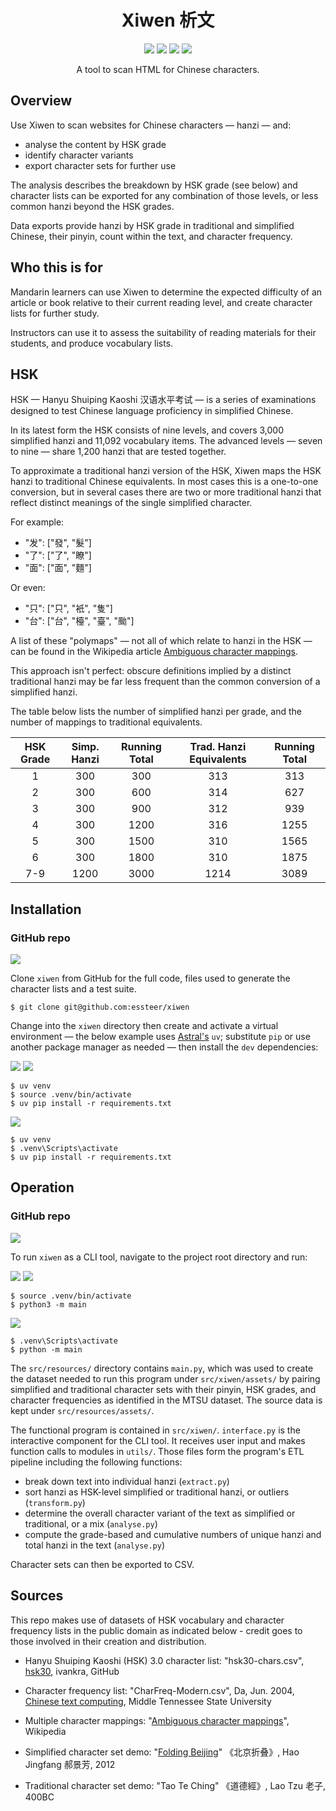 <h1 align="center">Xiwen 析文</h1>

<p align="center">
  <a href="https://github.com/essteer/xiwen/actions/workflows/test.yaml"><img src="https://github.com/essteer/xiwen/actions/workflows/test.yaml/badge.svg"></a>
  <a href="https://github.com/essteer/xiwen"><img src="https://img.shields.io/badge/Python-3.9_|_3.10_|_3.11_|_3.12-3776AB.svg?style=flat&logo=Python&logoColor=white"></a>
  <a href="https://github.com/astral-sh/ruff"><img src="https://img.shields.io/endpoint?url=https://raw.githubusercontent.com/astral-sh/ruff/main/assets/badge/v2.json"></a>
  <a href="https://snyk.io/test/github/essteer/xiwen"><img src="https://snyk.io/test/github/essteer/xiwen/badge.svg?name=Snyk&style=flat&logo=Snyk"></a>
</p>

<p align="center">
A tool to scan HTML for Chinese characters.
</p>

## Overview 

Use Xiwen to scan websites for Chinese characters — hanzi — and:

- analyse the content by HSK grade
- identify character variants
- export character sets for further use

The analysis describes the breakdown by HSK grade (see below) and character lists can be exported for any combination of those levels, or less common hanzi beyond the HSK grades.

Data exports provide hanzi by HSK grade in traditional and simplified Chinese, their pinyin, count within the text, and character frequency.

## Who this is for

Mandarin learners can use Xiwen to determine the expected difficulty of an article or book relative to their current reading level, and create character lists for further study.

Instructors can use it to assess the suitability of reading materials for their students, and produce vocabulary lists.

## HSK

HSK — Hanyu Shuiping Kaoshi 汉语水平考试 — is a series of examinations designed to test Chinese language proficiency in simplified Chinese.

In its latest form the HSK consists of nine levels, and covers 3,000 simplified hanzi and 11,092 vocabulary items. The advanced levels — seven to nine — share 1,200 hanzi that are tested together.

To approximate a traditional hanzi version of the HSK, Xiwen maps the HSK hanzi to traditional Chinese equivalents. In most cases this is a one-to-one conversion, but in several cases there are two or more traditional hanzi that reflect distinct meanings of the single simplified character.

For example:

- "发": ["發", "髮"]
- "了": ["了", "瞭"]
- "面": ["面", "麵"]

Or even:

- "只": ["只", "衹", "隻"]
- "台": ["台", "檯", "臺", "颱"]

A list of these "polymaps" — not all of which relate to hanzi in the HSK — can be found in the Wikipedia article [Ambiguous character mappings](https://en.wikipedia.org/wiki/Ambiguities_in_Chinese_character_simplification).

This approach isn't perfect: obscure definitions implied by a distinct traditional hanzi may be far less frequent than the common conversion of a simplified hanzi.

The table below lists the number of simplified hanzi per grade, and the number of mappings to traditional equivalents.

| HSK Grade | Simp. Hanzi | Running Total | Trad. Hanzi Equivalents | Running Total |
| :-------: | :---------: | :-----------: | :---------------------: | :-----------: |
|    1    |     300     |      300      |           313           |      313      |
|    2    |     300     |      600      |           314           |      627      |
|    3    |     300     |      900      |           312           |      939      |
|    4    |     300     |     1200      |           316           |     1255      |
|    5    |     300     |     1500      |           310           |     1565      |
|    6    |     300     |     1800      |           310           |     1875      |
|   7-9   |    1200     |     3000      |          1214           |     3089      |

## Installation

### GitHub repo

[![](https://img.shields.io/badge/GitHub-xiwen-181717.svg?flat&logo=GitHub&logoColor=white)](https://github.com/essteer/xiwen)

Clone `xiwen` from GitHub for the full code, files used to generate the character lists and a test suite.

```console
$ git clone git@github.com:essteer/xiwen
```

Change into the `xiwen` directory then create and activate a virtual environment — the below example uses [Astral's](https://astral.sh/blog/uv) `uv`; substitute `pip` or use another package manager as needed — then install the `dev` dependencies:

![](https://img.shields.io/badge/Linux-FCC624.svg?style=flat&logo=Linux&logoColor=black)
![](https://img.shields.io/badge/macOS-000000.svg?style=flat&logo=Apple&logoColor=white)

```console
$ uv venv
$ source .venv/bin/activate
$ uv pip install -r requirements.txt
```

![](https://img.shields.io/badge/Windows-0078D4.svg?style=flat&logo=Windows&logoColor=white)

```console
$ uv venv
$ .venv\Scripts\activate
$ uv pip install -r requirements.txt
```

## Operation

### GitHub repo

[![](https://img.shields.io/badge/GitHub-xiwen-181717.svg?flat&logo=GitHub&logoColor=white)](https://github.com/essteer/xiwen)

To run `xiwen` as a CLI tool, navigate to the project root directory and run:

![](https://img.shields.io/badge/Linux-FCC624.svg?style=flat&logo=Linux&logoColor=black)
![](https://img.shields.io/badge/macOS-000000.svg?style=flat&logo=Apple&logoColor=white)

```console
$ source .venv/bin/activate
$ python3 -m main
```

![](https://img.shields.io/badge/Windows-0078D4.svg?style=flat&logo=Windows&logoColor=white)

```console
$ .venv\Scripts\activate
$ python -m main
```

The `src/resources/` directory contains `main.py`, which was used to create the dataset needed to run this program under `src/xiwen/assets/` by pairing simplified and traditional character sets with their pinyin, HSK grades, and character frequencies as identified in the MTSU dataset. The source data is kept under `src/resources/assets/`.

The functional program is contained in `src/xiwen/`. `interface.py` is the interactive component for the CLI tool. It receives user input and makes function calls to modules in `utils/`. Those files form the program's ETL pipeline including the following functions:

- break down text into individual hanzi (`extract.py`)
- sort hanzi as HSK-level simplified or traditional hanzi, or outliers (`transform.py`)
- determine the overall character variant of the text as simplified or traditional, or a mix (`analyse.py`)
- compute the grade-based and cumulative numbers of unique hanzi and total hanzi in the text (`analyse.py`)

Character sets can then be exported to CSV.

## Sources

This repo makes use of datasets of HSK vocabulary and character frequency lists in the public domain as indicated below - credit goes to those involved in their creation and distribution.

- Hanyu Shuiping Kaoshi (HSK) 3.0 character list: "hsk30-chars.csv", [hsk30](https://github.com/ivankra/hsk30), ivankra, GitHub

- Character frequency list: "CharFreq-Modern.csv", Da, Jun. 2004, [Chinese text computing](http://lingua.mtsu.edu/chinese-computing), Middle Tennessee State University

- Multiple character mappings: "[Ambiguous character mappings](https://en.wikipedia.org/wiki/Ambiguities_in_Chinese_character_simplification)", Wikipedia

- Simplified character set demo: "[Folding Beijing](https://web.archive.org/web/20160822161228/http://jessica-hjf.blog.163.com/blog/static/278128102015240444791/)" 《北京折叠》, Hao Jingfang 郝景芳, 2012

- Traditional character set demo: "Tao Te Ching" 《道德經》, Lao Tzu 老子, 400BC

